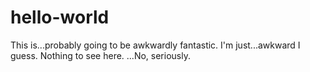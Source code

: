 # hello-world
This is...probably going to be awkwardly fantastic.
I'm just...awkward I guess.
Nothing to see here.
...No, seriously. 
